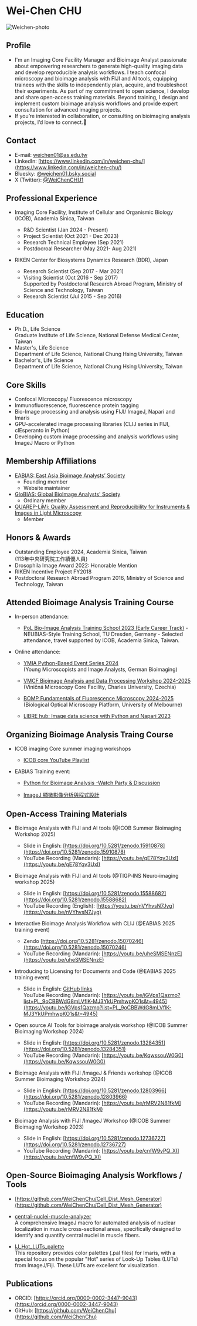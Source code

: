# Wei-Chen CHU 

![Weichen-photo](images/Weichen_img.jpg)

## Profile
- I'm an Imaging Core Facility Manager and Bioimage Analyst passionate about empowering researchers to generate high-quality imaging data and develop reproducible analysis workflows. I teach confocal microscopy and bioimage analysis with FIJI and AI tools, equipping trainees with the skills to independently plan, acquire, and troubleshoot their experiments. As part of my commitment to open science, I develop and share open-access training materials. Beyond training, I design and implement custom bioimage analysis workflows and provide expert consultation for advanced imaging projects. 
- If you’re interested in collaboration, or consulting on bioimaging analysis projects, I’d love to connect.🙂

## Contact
- E-mail: [weichen01@as.edu.tw](mailto:weichen01@as.edu.tw)
- LinkedIn: [https://www.linkedin.com/in/weichen-chu/](https://www.linkedin.com/in/weichen-chu/)
- Bluesky: [@weichen01.bsky.social](https://bsky.app/profile/weichen01.bsky.social)
- X (Twitter): [@WeiChenCHU1](https://x.com/WeiChenCHU1)


## Professional Experience
- Imaging Core Facility, Institute of Cellular and Organismic Biology (ICOB), Academia Sinica, Taiwan
    - R&D Scientist  (Jan 2024 - Present)  
    - Project Scientist (Oct 2021 - Dec 2023)
    - Research Technical Employee (Sep 2021)
    - Postdocroal Researcher (May 2021- Aug 2021)

- RIKEN Center for Biosystems Dynamics Research (BDR), Japan  
    - Research Scientist (Sep 2017 - Mar 2021)
    - Visiting Scientist (Oct 2016 - Sep 2017)  
    Supported by Postdoctoral Research Abroad Program, Ministry of Science and Technology, Taiwan
    - Research Scientist (Jul 2015 - Sep 2016)

## Education
- Ph.D., Life Science  
Graduate Institute of Life Science, National Defense Medical Center, Taiwan  
- Master's, Life Science  
Department of Life Science, National Chung Hsing University, Taiwan 
- Bachelor's, Life Science  
Department of Life Science, National Chung Hsing University, Taiwan


## Core Skills
- Confocal Microscopy/ Fluorescence microscopy
- Immunofluorescence, fluorescence protein tagging
- Bio-Image processing and analysis using FIJI/ ImageJ, Napari and Imaris
- GPU-accelerated image processing libraries (CLIJ series in FIJI, clEsperanto in Python)
- Developing custom image processing and analysis workflows using ImageJ Macro or Python

## Membership Affiliations
- [EABIAS: East Asia Bioimage Analysts’ Society](https://eabias.github.io/)
    - Founding member
    - Website maintainer 
- [GloBIAS: Global BioImage Analysts' Society](https://www.globias.org/)
    - Ordinary member
- [QUAREP-LiMi: Quality Assessment and Reproducibility for Instruments & Images in Light Microscopy](https://quarep.org/)
    - Member

## Honors & Awards
- Outstanding Employee 2024, Academia Sinica, Taiwan  
(113年中央研究院工作績優人員)
- Drosophila Image Award 2022: Honorable Mention
- RIKEN Incentive Project FY2018
- Postdoctoral Research Abroad Program 2016, Ministry of Science and Technology, Taiwan

## Attended Bioimage Analysis Training Course

- In-person attendance:  
    - [PoL Bio-Image Analysis Training School 2023 (Early Career Track)](https://biapol.github.io/PoL-BioImage-Analysis-TS-Early-Career-Track/intro.html) 
          - NEUBIAS-Style Training School, TU Dresden, Germany
          - Selected attendance, travel supported by ICOB, Academia Sinica, Taiwan.
    
- Online attendance:  
    - [YMIA Python-Based Event Series 2024](https://gerbi-gmb.de/teams/ymia/)  
    (Young Microscopists and Image Analysts, German Bioimaging)

    - [VMCF Bioimage Analysis and Data Processing Workshop 2024-2025](https://biapol.github.io/BioImage-Analysis-and-Data-Processing-Workshop-2025/intro.html)  
  (Viničná Microscopy Core Facility, Charles University, Czechia)

    - [BOMP Fundamentals of Fluorescence Microscopy 2024-2025](https://microscopy.unimelb.edu.au/om/capabilities/workshops-resources)  
  (Biological Optical Microscopy Platform, University of Melbourne)

    - [LIBRE hub: Image data science with Python and Napari 2023](https://librehub.github.io/napari-LatAm-workshop-2023/intro.html#)

## Organizing Bioimage Analysis Traing Course

- ICOB imaging Core summer imaging workshops
    - [ICOB core YouTube Playlist](https://www.youtube.com/@icobcore/playlists)

- EABIAS Training event:
    - [Python for Bioimage Analysis -Watch Party & Discussion](  
https://docs.google.com/document/d/14mRHf7DGSZsFjaJhhjdbVZDhxe5GPa-8wV1EXQE5PuI/edit?usp=sharing)

    - [ImageJ 顯微影像分析與程式設計](https://github.com/EABIAS/2025-ImageJ-Micro-Image-Analysis-and-Programming_Taipei)



## Open-Access Training Materials
- Bioimage Analysis with FIJI and AI tools (@ICOB Summer Bioimaging Workshop 2025)
    - Slide in English: [https://doi.org/10.5281/zenodo.15910878](https://doi.org/10.5281/zenodo.15910878)  
    - YouTube Recording (Mandarin): [https://youtu.be/qE78Yqv3UxI](https://youtu.be/qE78Yqv3UxI)

- Bioimage Analysis with FIJI and AI tools (@TIGP‐INS Neuro‐imaging workshop 2025)  
    - Slide in English: [https://doi.org/10.5281/zenodo.15588682](https://doi.org/10.5281/zenodo.15588682)    
    - YouTube Recording (English): [https://youtu.be/nVYhvsN7Jyg](https://youtu.be/nVYhvsN7Jyg)

- Interactive Bioimage Analysis Workflow with CLIJ (@EABIAS 2025 training event)  
    - Zendo [https://doi.org/10.5281/zenodo.15070246](https://doi.org/10.5281/zenodo.15070246)   
    - YouTube Recording (Mandarin): [https://youtu.be/uheSMSENnzE](https://youtu.be/uheSMSENnzE)

- Introducing to Licensing for Documents and Code (@EABIAS 2025 training event)
    - Slide in English: [GitHub links](https://github.com/EABIAS/2025-ImageJ-Micro-Image-Analysis-and-Programming_Taipei/blob/main/Lesson_07_Workflow/Lesson_07_Licensing_20250428_v1p1.pdf)  
YouTube Recording (Mandarin): [https://youtu.be/iGVps1Qazmo?list=PL_9oCBBWdG8mLVflK-MJ3YkUPmhwpKO1s&t=4945](https://youtu.be/iGVps1Qazmo?list=PL_9oCBBWdG8mLVflK-MJ3YkUPmhwpKO1s&t=4945)

- Open source AI Tools for bioimage analysis workshop (@ICOB Summer Bioimaging Workshop 2024)  
    - Slide in English:  [https://doi.org/10.5281/zenodo.13284351](https://doi.org/10.5281/zenodo.13284351)  
    - YouTube Recording (Mandarin): [https://youtu.be/KqwssouW0G0](https://youtu.be/KqwssouW0G0)

- Bioimage Analysis with FIJI /ImageJ & Friends workshop (@ICOB Summer Bioimaging Workshop 2024)  
    - Slide in English: [https://doi.org/10.5281/zenodo.12803966](https://doi.org/10.5281/zenodo.12803966)  
    - YouTube Recording (Mandarin): [https://youtu.be/rMRV2N81fkM](https://youtu.be/rMRV2N81fkM)  

- Bioimage Analysis with FIJI /ImageJ Workshop (@ICOB Summer Bioimaging Workshop 2023)  
    - Slide in English: [https://doi.org/10.5281/zenodo.12736727](https://doi.org/10.5281/zenodo.12736727)    
    - YouTube Recording (Mandarin): [https://youtu.be/cnfW9vPQ_XI](https://youtu.be/cnfW9vPQ_XI)


## Open-Source Bioimaging Analysis Workflows / Tools
- [https://github.com/WeiChenChu/Cell_Dist_Mesh_Generator](https://github.com/WeiChenChu/Cell_Dist_Mesh_Generator)

- [central-nuclei-muscle-analyzer](https://github.com/WeiChenChu/central-nuclei-muscle-analyzer)  
  A comprehensive ImageJ macro for automated analysis of nuclear localization in muscle cross-sectional areas, specifically designed to identify and quantify central nuclei in muscle fibers.

- [IJ_Hot_LUTs_palette](https://github.com/WeiChenChu/IJ_Hot_LUTs_palette)  
This repository provides color palettes (.pal files) for Imaris, with a special focus on the popular "Hot" series of Look-Up Tables (LUTs) from ImageJ/Fiji. These LUTs are excellent for visualization.

## Publications  
- ORCID: [https://orcid.org/0000-0002-3447-9043](https://orcid.org/0000-0002-3447-9043)
- GitHub: [https://github.com/WeiChenChu](https://github.com/WeiChenChu)